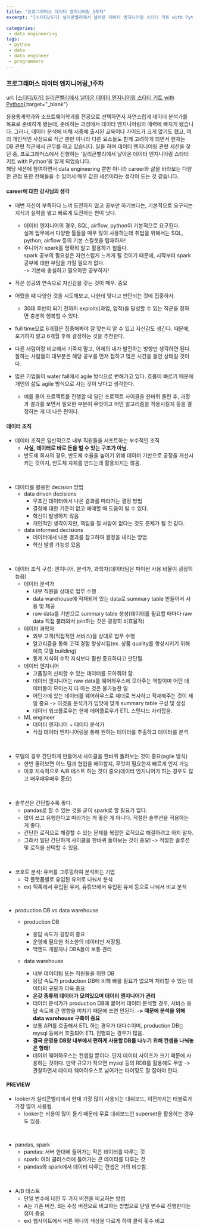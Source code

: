 ```yaml
---
title: "프로그래머스 데이터 엔지니어링_1주차"
excerpt: "[스터디/6기] 실리콘밸리에서 날아온 데이터 엔지니어링 스타터 키트 with Python"

categories:
 - data engineering
tags:
 - python
 - data
 - data engineer
 - programmers
---
```


### 프로그래머스 데이터 엔지니어링_1주차

url: [[스터디/6기] 실리콘밸리에서 날아온 데이터 엔지니어링 스타터 키트 with Python](https://programmers.co.kr/learn/courses/12916){:target="_blank"}

응용통계학과와 소프트웨어학과를 전공으로 선택하면서 자연스럽게 데이터 분석가를 목표로 준비하게 됐는데, 준비하는 과정에서 데이터 엔지니어링의 매력에 빠지게 됐습니다. 그러나, 데이터 분석에 비해 시중에 출시된 교육이나 가이드가 크게 없기도 했고, 여러 개인적인 사정으로 직군 뿐만 아니라 다른 요소들도 함께 고려하게 되면서 현재는 DB 관련 직군에서 근무를 하고 있습니다. 일을 하며 데이터 엔지니어링 관련 세션을 찾던 중, 프로그래머스에서 진행하는 '실리콘밸리에서 날아온 데이터 엔지니어링 스타터 키트 with Python'을 알게 되었습니다. <br>
해당 세션에 참여하면서 data engineering 뿐만 아니라 career와 삶을 바라보는 다양한 관점 또한 전해들을 수 있어서 매우  값진 세션이라는 생각이 드는 것 같습니다.



#### career에 대한 강사님의 생각

- 매번 자신이 부족하다 느껴 도전하지 않고 공부만 하기보다는, 기본적으로 요구되는 지식과 실력을 쌓고 빠르게 도전하는 편이 낫다.
  - 데이터 엔지니어의 경우, SQL, airflow, python이 기본적으로 요구된다.  
    실제 업무에서 다양한 툴들을 매우 많이 사용하는데 취업을 위해서는 SQL, python, airflow 등의 기본 스킬셋을 탑재하자!
  - 주니어가 spark를 명확히 알고 활용하기 힘들다.  
    spark 공부의 필요성은 자연스럽게 느끼게 될 것이기 때문에, 시작부터 spark 공부에 대한 부담을 가질 필요가 없다.  
    -> 기본에 충실하고 필요하면 공부하자!   
    

- 작은 성공의 연속으로 자신감을 갖는 것이 매우. 중요

- 어렸을 때 다양한 것을 시도해보고, 나한테 맞다고 판단되는 것에 집중하자.  
  - 30대 후반이 되기 전까지 exploits(과업, 업적)을 달성할 수 있는 직군을 정하면 충분히 행복할 수 있다.  

- full time으로 6개월은 집중해봐야 잘 맞는지 알 수 있고 자신감도 생긴다. 때문에, 포기하지 말고 6개월 후에 결정하는 것을 추천한다.

- 다른 사람이랑 비교해서 기죽지 말고, 어제의 내가 발전하는 방향만 생각하면 된다. 잘하는 사람들의 대부분은 해당 공부를 먼저 접하고 많은 시간을 들인 상태일 것이다.

- 많은 기업들이 water fall에서 agile 방식으로 변해가고 있다. 흐름이 빠르기 때문에 개인의 삶도 agile 방식으로 사는 것이 낫다고 생각한다.

  - 예를 들어 프로젝트를 진행할 때 일단 프로젝트 사이클을 한바퀴 돌린 후, 과정과 결과를 보면서 필요한 부분이 무엇이고 어떤 알고리즘을 적용시킬지 등을 결정하는 게 더 나은 편이다.



#### 데이터 조직

- 데이터 조직은 일반적으로 내부 직원들을 서포트하는 부수적인 조직
  - **사실, 데이터로 바로 돈을 벌 수 있는 구조가 아님.**
  - 반도체 회사의 경우, 반도체 수율을 높이기 위해 데이터 기반으로 공정을 개선시키는 것이지, 반도체 자체를 만드는데 활용되지는 않음.

<br>

- 데이터를 활용한 decision 방법
  - data driven decisions
    - 무조건 데이터에서 나온 결과를 따라가는 결정 방법
    - 결정에 대한 기준이 없고 애매할 때 도움이 될 수 있다.
    - 혁신이 발생하지 않음
    - 개인적인 생각이지만, 책임을 질 사람이 없다는 것도 문제가 될 것 같다.
  - data informed decisions
    - 데이터에서 나온 결과를 참고하여 결정을 내리는 방법
    - 혁신 발생 가능성 있음

<br>

- 데이터 조직 구성: 엔지니어, 분석가, 과학자(데이터팀은 파이썬 사용 비율이 굉장히 높음)
  - 데이터 분석가
    - 내부 직원을 상대로 업무 수행
    - data warehouse에 적재되어 있는 data로 summary table 만들어서 사용 및 제공
    - raw data를 기반으로 summary table 생성(데이터를 필요할 때마다 raw data 직접 불러와서 join하는 것은 굉장히 비효율적)
  - 데이터 과학자
    - 외부 고객(직접적인 서비스)을 상대로 업무 수행
    - 알고리즘을 통해 고객 경험 향상시킴(ex. 상품 quality를 향상시키기 위해 예측 모델 building)
    - 통계 지식이 수학 지식보다 훨씬 중요하다고 판단됨.
  - 데이터 엔지니어
    - 고품질의 신뢰할 수 있는 데이터를 모아줘야 함.
    - 데이터 엔지니어는 raw data를 웨어하우스에 모아주는 역할이며 어떤 데이터들이 모이는지 다 아는 것은 불가능한 일
    - 어딘가에 있는 데이터를 웨어하우스로 제대로 복사하고 적재해주는 것이 제일 중요
      -> 이것을 분석가가 입맛에 맞게 summary table 구성 및 생성
    - 데이터 워크플로우는 현재 에어플로우가 ETL 스탠다드 자리잡음.
  - ML engineer
    - 데이터 엔지니어 + 데이터 분석가
    - 직접 데이터 엔지니어링을 통해 원하는 데이터를 추출하고 데이터를 분석

<br>

- 모델의 경우 간단하게 만들어서 사이클을 한바퀴 돌려보는 것이 중요(agile 방식)
  - 한번 돌려보면 어느 팀과 협업을 해야할지, 무엇이 필요한지 빠르게 인지 가능
  - 이후 지속적으로 A/B 테스트 하는 것이 중요(데이터 엔지니어가 하는 경우도 많고 매우매우매우 중요)

<br>

- 솔루션은 간단할수록 좋다.
  - pandas로 할 수 있는 것을 굳이 spark로 할 필요가 없다.
  - 많이 쓰고 유행한다고 따라가는 게 좋은 게 아니다. 적절한 솔루션을 적용하는 게 좋다.
  - 간단한 로직으로 해결할 수 있는 문제를 복잡한 로직으로 해결하려고 하지 말자.
  - 그래서 일단 간단하게 사이클을 한바퀴 돌아보는 것이 중요! -> 적절한 솔루션 및 로직을 선택할 수 있음.

<br>

- 코호트 분석: 유저를 그루핑하여 분석하는 기법
  - 각 플랫폼별로 유입된 유저로 나눠서 분석
  - ex) 틱톡에서 유입된 유저, 유튜브에서 유입된 유저 등으로 나눠서 비교 분석

<br>

- production DB vs data warehouse
  - production DB
    - 응답 속도가 굉장히 중요
    - 운영에 필요한 최소한의 데이터만 저장됨.
    - 백엔드 개발자나 DBA들이 보통 관리
  
  - data warehouse
    - 내부 데이터팀 또는 직원들을 위한 DB
    - 응답 속도가 production DB에 비해 빠를 필요가 없으며 처리할 수 있는 데이터의 규모가 더욱 중요
    - **온갖 종류의 데이터가 모여있으며 데이터 엔지니어가 관리**
    - 데이터 분석가가 production DB에 붙어서 데이터 분석할 경우, 서비스 응답 속도에 큰 영향을 미치기 때문에 쓰면 안된다.
      **-> 때문에 분석을 위해 data warehouse 구축이 중요**
    - 보통 API를 호출해서 ETL 하는 경우가 대다수이며, production DB는 mysql 등에서 호출되어 ETL 진행되는 경우가 많음.
    - **결국 운영용 DB랑 내부에서 편하게 사용할 DB를 나누기 위해 컨셉을 나눠놓은 형태!**
    - 데이터 웨어하우스는 컨셉일 뿐이다. 단지 데이터 사이즈가 크기 때문에 사용하는 것이다. 만약 규모가 작으면 mysql 등의 RDB를 활용해도 무방 -> 관찰하면서 데이터 웨어하우스로 넘어가는 타이밍도 잘 잡아야 한다.



#### PREVIEW

- looker가 실리콘벨리에서 현재 가장 많이 사용되는 대쉬보드, 이전까지는 태블로가 가장 많이 사용됨.
  - looker는 비용이 많이 들기 때문에 무료 대쉬보드인 superset을 활용하는 경우도 있음.

<br>

- pandas, spark
  - pandas: 서버 한대에 들어가는 작은 데이터를 다루는 것
  - spark: 여러 클러스터에 들어가는 큰 데이터를 다루는 것
  - pandas와 spark에서 데이터 다루는 컨셉은 거의 비슷함.

<br>

- A/B 테스트
  - 단일 변수에 대한 두 가지 버전을 비교하는 방법
  - A는 기존 버전, B는 수정 버전으로 비교하는 방법으로 단일 변수로 진행한다는 점이 중요
  - ex) 웹사이트에서 버튼 하나의 색상을 다르게 하여 클릭 횟수 비교